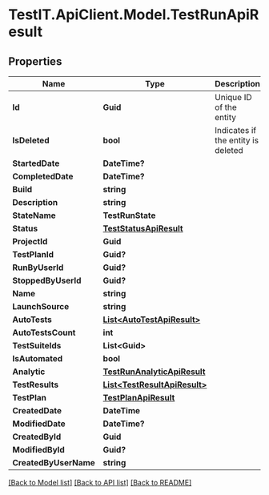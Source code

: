 # TestIT.ApiClient.Model.TestRunApiResult

## Properties

Name | Type | Description | Notes
------------ | ------------- | ------------- | -------------
**Id** | **Guid** | Unique ID of the entity | 
**IsDeleted** | **bool** | Indicates if the entity is deleted | 
**StartedDate** | **DateTime?** |  | [optional] 
**CompletedDate** | **DateTime?** |  | [optional] 
**Build** | **string** |  | 
**Description** | **string** |  | [optional] 
**StateName** | **TestRunState** |  | 
**Status** | [**TestStatusApiResult**](TestStatusApiResult.md) |  | 
**ProjectId** | **Guid** |  | 
**TestPlanId** | **Guid?** |  | [optional] 
**RunByUserId** | **Guid?** |  | [optional] 
**StoppedByUserId** | **Guid?** |  | [optional] 
**Name** | **string** |  | [optional] 
**LaunchSource** | **string** |  | [optional] 
**AutoTests** | [**List&lt;AutoTestApiResult&gt;**](AutoTestApiResult.md) |  | 
**AutoTestsCount** | **int** |  | 
**TestSuiteIds** | **List&lt;Guid&gt;** |  | 
**IsAutomated** | **bool** |  | 
**Analytic** | [**TestRunAnalyticApiResult**](TestRunAnalyticApiResult.md) |  | 
**TestResults** | [**List&lt;TestResultApiResult&gt;**](TestResultApiResult.md) |  | 
**TestPlan** | [**TestPlanApiResult**](TestPlanApiResult.md) |  | [optional] 
**CreatedDate** | **DateTime** |  | 
**ModifiedDate** | **DateTime?** |  | [optional] 
**CreatedById** | **Guid** |  | 
**ModifiedById** | **Guid?** |  | [optional] 
**CreatedByUserName** | **string** |  | [optional] 

[[Back to Model list]](../README.md#documentation-for-models) [[Back to API list]](../README.md#documentation-for-api-endpoints) [[Back to README]](../README.md)

